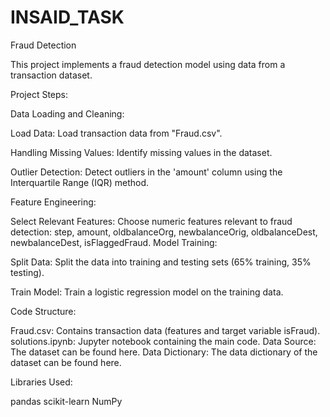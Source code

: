 # INSAID_TASK
Fraud Detection

This project implements a fraud detection model using data from a transaction dataset.

Project Steps:

Data Loading and Cleaning:

Load Data: Load transaction data from "Fraud.csv".

Handling Missing Values: Identify missing values in the dataset.

Outlier Detection: Detect outliers in the 'amount' column using the Interquartile Range (IQR) method.

Feature Engineering:

Select Relevant Features: Choose numeric features relevant to fraud detection: step, amount, oldbalanceOrg, newbalanceOrig, oldbalanceDest, newbalanceDest, isFlaggedFraud.
Model Training:

Split Data: Split the data into training and testing sets (65% training, 35% testing).

Train Model: Train a logistic regression model on the training data.

Code Structure:

Fraud.csv: Contains transaction data (features and target variable isFraud).
solutions.ipynb: Jupyter notebook containing the main code.
Data Source: The dataset can be found here.
Data Dictionary: The data dictionary of the dataset can be found here.

Libraries Used:

pandas
scikit-learn
NumPy
